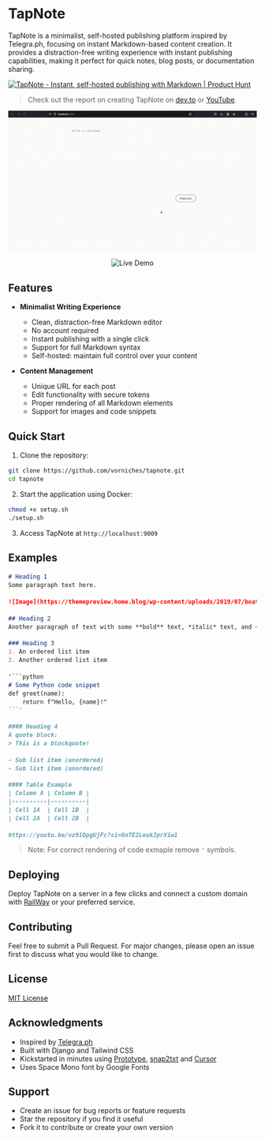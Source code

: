 # TapNote

TapNote is a minimalist, self-hosted publishing platform inspired by Telegra.ph, focusing on instant Markdown-based content creation. It provides a distraction-free writing experience with instant publishing capabilities, making it perfect for quick notes, blog posts, or documentation sharing.

<a href="https://www.producthunt.com/posts/tapnote?embed=true&utm_source=badge-featured&utm_medium=badge&utm_souce=badge-tapnote" target="_blank"><img src="https://api.producthunt.com/widgets/embed-image/v1/featured.svg?post_id=819382&theme=dark&t=1739192860305" alt="TapNote - Instant&#0044;&#0032;self&#0045;hosted&#0032;publishing&#0032;with&#0032;Markdown | Product Hunt" style="width: 250px; height: 54px;" width="250" height="54" /></a>

> Check out the report on creating TapNote on [dev.to](https://dev.to/vorniches/building-self-hosted-telegraph-in-1-prompt-and-3-minutes-2li2) or [YouTube](https://youtu.be/ArPGGaG5EU8).

![Demo](media/demo.gif)
<p align="center">
  <a href="https://tapnote-production.up.railway.app/" target="_blank" style="text-decoration:none;">
    <img src="https://img.shields.io/badge/Live%20Demo-Tap%20Here-blue?style=for-the-badge" alt="Live Demo">
  </a>
</p>

## Features

- **Minimalist Writing Experience**
  - Clean, distraction-free Markdown editor
  - No account required
  - Instant publishing with a single click
  - Support for full Markdown syntax
  - Self-hosted: maintain full control over your content

- **Content Management**
  - Unique URL for each post
  - Edit functionality with secure tokens
  - Proper rendering of all Markdown elements
  - Support for images and code snippets

## Quick Start

1. Clone the repository:
```bash
git clone https://github.com/vorniches/tapnote.git
cd tapnote
```

2. Start the application using Docker:
```bash
chmod +x setup.sh
./setup.sh
```

3. Access TapNote at `http://localhost:9009`

## Examples

```Markdown
# Heading 1
Some paragraph text here.

![Image](https://themepreview.home.blog/wp-content/uploads/2019/07/boat.jpg)

## Heading 2
Another paragraph of text with some **bold** text, *italic* text, and ~~strikethrough~~ text.

### Heading 3
1. An ordered list item
2. Another ordered list item

'```python
# Some Python code snippet
def greet(name):
    return f"Hello, {name}!"
```'

#### Heading 4
A quote block:
> This is a blockquote!

- Sub list item (unordered)
- Sub list item (unordered)

#### Table Example
| Column A | Column B |
|----------|----------|
| Cell 1A  | Cell 1B  |
| Cell 2A  | Cell 2B  |

https://youtu.be/vz91QpgUjFc?si=6nTE2LeukJprXiw1
```

> Note: For correct rendering of code exmaple remove `'` symbols.

## Deploying

Deploy TapNote on a server in a few clicks and connect a custom domain with [RailWay](https://railway.com?referralCode=eKC9tt) or your preferred service.

## Contributing

Feel free to submit a Pull Request. For major changes, please open an issue first to discuss what you would like to change.

## License

[MIT License](LICENSE)

## Acknowledgments

- Inspired by [Telegra.ph](https://telegra.ph)
- Built with Django and Tailwind CSS
- Kickstarted in minutes using [Prototype](https://github.com/vorniches/prototype), [snap2txt](https://github.com/vorniches/snap2txt) and [Cursor](https://cursor.so)
- Uses Space Mono font by Google Fonts

## Support

- Create an issue for bug reports or feature requests
- Star the repository if you find it useful
- Fork it to contribute or create your own version